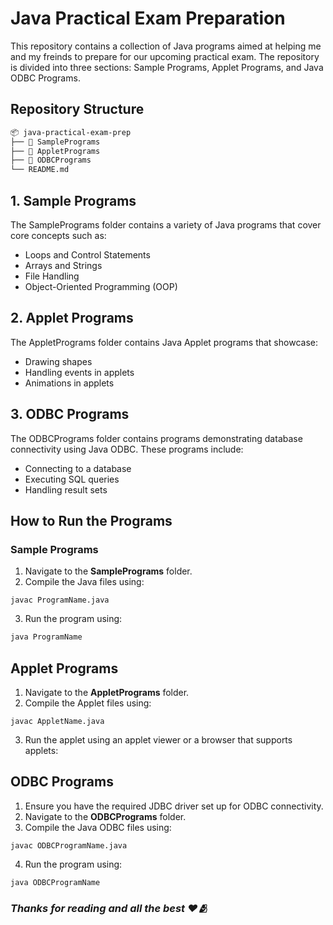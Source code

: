 # Java Practical Exam Preparation

This repository contains a collection of Java programs aimed at helping me and my freinds to prepare for our upcoming practical exam. The repository is divided into three sections: Sample Programs, Applet Programs, and Java ODBC Programs.

## Repository Structure

```bash  
📦 java-practical-exam-prep  
├── 📂 SamplePrograms  
├── 📂 AppletPrograms  
├── 📂 ODBCPrograms  
└── README.md
```

## 1. Sample Programs
The SamplePrograms folder contains a variety of Java programs that cover core concepts such as:

- Loops and Control Statements
- Arrays and Strings
- File Handling
- Object-Oriented Programming (OOP)

## 2. Applet Programs
The AppletPrograms folder contains Java Applet programs that showcase:

- Drawing shapes
- Handling events in applets
- Animations in applets

## 3. ODBC Programs

The ODBCPrograms folder contains programs demonstrating database connectivity using Java ODBC. These programs include:

- Connecting to a database
- Executing SQL queries
- Handling result sets

## How to Run the Programs

### Sample Programs

1. Navigate to the **SamplePrograms** folder.
2. Compile the Java files using:

```
javac ProgramName.java
```
3. Run the program using:
```bash
java ProgramName
```

## Applet Programs

1. Navigate to the **AppletPrograms** folder.
2. Compile the Applet files using:
```
javac AppletName.java
```
3. Run the applet using an applet viewer or a browser that supports applets:

## ODBC Programs

1. Ensure you have the required JDBC driver set up for ODBC connectivity.
2. Navigate to the **ODBCPrograms** folder.
3. Compile the Java ODBC files using:

```
javac ODBCProgramName.java
```
4. Run the program using:
```
java ODBCProgramName
```


### *Thanks for reading and all the best ❤️🫂*

